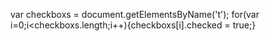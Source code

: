 var checkboxs = document.getElementsByName('t');
    for(var i=0;i<checkboxs.length;i++){checkboxs[i].checked = true;}
